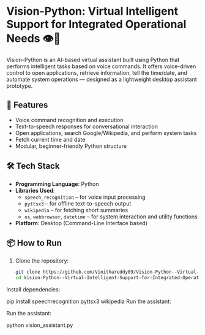 # Vision-Python: Virtual Intelligent Support for Integrated Operational Needs 👁️🤖

Vision-Python is an AI-based virtual assistant built using Python that performs intelligent tasks based on voice commands. It offers voice-driven control to open applications, retrieve information, tell the time/date, and automate system operations — designed as a lightweight desktop assistant prototype.

## 🚀 Features

- Voice command recognition and execution
- Text-to-speech responses for conversational interaction
- Open applications, search Google/Wikipedia, and perform system tasks
- Fetch current time and date
- Modular, beginner-friendly Python structure

## 🛠 Tech Stack

- **Programming Language**: Python
- **Libraries Used**:
  - `speech_recognition` – for voice input processing
  - `pyttsx3` – for offline text-to-speech output
  - `wikipedia` – for fetching short summaries
  - `os`, `webbrowser`, `datetime` – for system interaction and utility functions
- **Platform**: Desktop (Command-Line Interface based)

## 📦 How to Run

1. Clone the repository:
   ```bash
   git clone https://github.com/Vinithareddy09/Vision-Python--Virtual-Intelligent-Support-for-Integrated-Operational-Needs.git
   cd Vision-Python--Virtual-Intelligent-Support-for-Integrated-Operational-Needs

Install dependencies:

pip install speechrecognition pyttsx3 wikipedia
Run the assistant:

Run the assistant:

python vision_assistant.py


